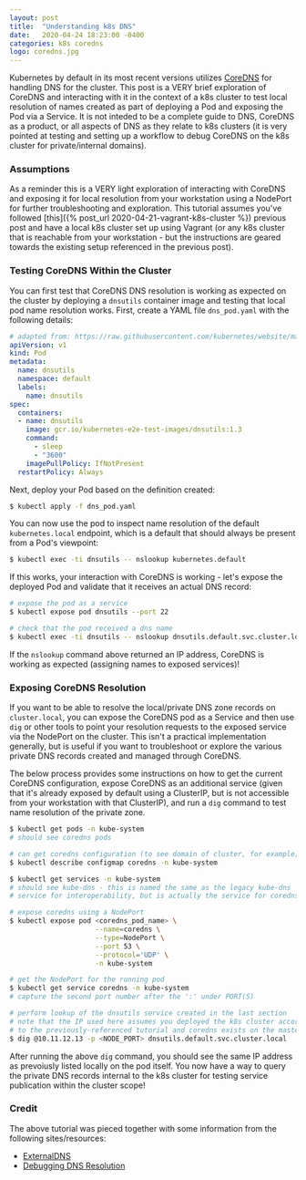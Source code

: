```yaml
---
layout: post
title:  "Understanding k8s DNS"
date:   2020-04-24 18:23:00 -0400
categories: k8s coredns
logo: coredns.jpg
---
```


Kubernetes by default in its most recent versions utilizes [CoreDNS](https://coredns.io/) for handling DNS for the cluster.
This post is a VERY brief exploration of CoreDNS and interacting with it in the context of a k8s cluster to test local
resolution of names created as part of deploying a Pod and exposing the Pod via a Service. It is not inteded to be a complete
guide to DNS, CoreDNS as a product, or all aspects of DNS as they relate to k8s clusters (it is very pointed at testing and
setting up a workflow to debug CoreDNS on the k8s cluster for private/internal domains).

### Assumptions

As a reminder this is a VERY light exploration of interacting with CoreDNS and exposing it for local resolution from your
workstation using a NodePort for further troubleshooting and exploration. This tutorial assumes you've followed
[this]({% post_url 2020-04-21-vagrant-k8s-cluster %}) previous post and have a local k8s cluster set up using Vagrant
(or any k8s cluster that is reachable from your workstation - but the instructions are geared towards the existing setup
referenced in the previous post).

### Testing CoreDNS Within the Cluster

You can first test that CoreDNS DNS resolution is working as expected on the cluster by deploying a `dnsutils` container
image and testing that local pod name resolution works. First, create a YAML file `dns_pod.yaml` with the following details:

```yaml
# adapted from: https://raw.githubusercontent.com/kubernetes/website/master/content/en/examples/admin/dns/dnsutils.yaml
apiVersion: v1
kind: Pod
metadata:
  name: dnsutils
  namespace: default
  labels:
    name: dnsutils
spec:
  containers:
  - name: dnsutils
    image: gcr.io/kubernetes-e2e-test-images/dnsutils:1.3
    command:
      - sleep
      - "3600"
    imagePullPolicy: IfNotPresent
  restartPolicy: Always
```

Next, deploy your Pod based on the definition created:

```bash
$ kubectl apply -f dns_pod.yaml
```

You can now use the pod to inspect name resolution of the default `kubernetes.local` endpoint, which is a default that should
always be present from a Pod's viewpoint:

```bash
$ kubectl exec -ti dnsutils -- nslookup kubernetes.default
```

If this works, your interaction with CoreDNS is working - let's expose the deployed Pod and validate that it receives an actual
DNS record:

```bash
# expose the pod as a service
$ kubectl expose pod dnsutils --port 22

# check that the pod received a dns name
$ kubectl exec -ti dnsutils -- nslookup dnsutils.default.svc.cluster.local
```

If the `nslookup` command above returned an IP address, CoreDNS is working as expected (assigning names to exposed services)!

### Exposing CoreDNS Resolution

If you want to be able to resolve the local/private DNS zone records on `cluster.local`, you can expose the CoreDNS pod as a Service
and then use `dig` or other tools to point your resolution requests to the exposed service via the NodePort on the cluster. This
isn't a practical implementation generally, but is useful if you want to troubleshoot or explore the various private DNS records created
and managed through CoreDNS.

The below process provides some instructions on how to get the current CoreDNS configuration, expose CoreDNS as an additional service
(given that it's already exposed by default using a ClusterIP, but is not accessible from your workstation with that ClusterIP), and
run a `dig` command to test name resolution of the private zone.

```bash
$ kubectl get pods -n kube-system
# should see coredns pods

# can get coredns configuration (to see domain of cluster, for example)
$ kubectl describe configmap coredns -n kube-system

$ kubectl get services -n kube-system
# should see kube-dns - this is named the same as the legacy kube-dns
# service for interoperability, but is actually the service for coredns

# expose coredns using a NodePort
$ kubectl expose pod <coredns_pod_name> \
                     --name=coredns \
                     --type=NodePort \
                     --port 53 \
                     --protocol='UDP' \
                     -n kube-system

# get the NodePort for the running pod
$ kubectl get service coredns -n kube-system
# capture the second port number after the ':' under PORT(S)

# perform lookup of the dnsutils service created in the last section
# note that the IP used here assumes you deployed the k8s cluster according
# to the previously-referenced tutorial and coredns exists on the master node
$ dig @10.11.12.13 -p <NODE_PORT> dnsutils.default.svc.cluster.local
```

After running the above `dig` command, you should see the same IP address as prevoiusly listed locally on the pod itself. You now have a
way to query the private DNS records internal to the k8s cluster for testing service publication within the cluster scope!

### Credit

The above tutorial was pieced together with some information from the following sites/resources:

* [ExternalDNS](https://github.com/kubernetes-sigs/external-dns)
* [Debugging DNS Resolution](https://kubernetes.io/docs/tasks/administer-cluster/dns-debugging-resolution/)
